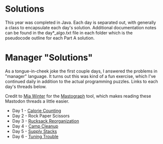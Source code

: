 # Solutions

This year was completed in Java. Each day is separated out, with generally a class to encapsulate each day's solution. Additional documentation notes can be found in the day\*_algo.txt file in each folder which is the pseudocode outline for each Part A solution.

# Manager "Solutions"

As a tongue-in-cheek joke the first couple days, I answered the problems in "manager" language. It turns out this was kind of a fun exercise, which I've continued daily in addition to the actual programming puzzles. Links to each day's threads below.

Credit to [Mia Winter](https://miawinter.de/) for the [Mastograph](https://mastograph.miawinter.de/) tool, which makes reading these Mastodon threads a little easier.

- Day 1 - [Calorie Counting](https://mastograph.miawinter.de/tech.lgbt/109439099989689286)
- Day 2 - Rock Paper Scissors
- Day 3 - [Rucksack Reorganization](https://mastograph.miawinter.de/tech.lgbt/109450660153987295)
- Day 4 - [Camp Cleanup](https://mastograph.miawinter.de/tech.lgbt/109456647075245010)
- Day 5 - [Supply Stacks](https://mastograph.miawinter.de/tech.lgbt/109461773915244114)
- Day 6 - [Tuning Trouble](https://mastograph.miawinter.de/tech.lgbt/109467550318346290)
